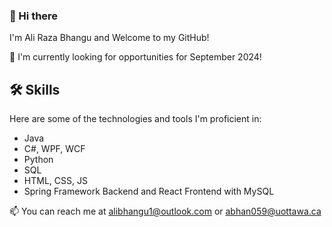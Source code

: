 ### 👋 Hi there

I'm Ali Raza Bhangu and Welcome to my GitHub! 

💼 I'm currently looking for opportunities for September 2024! 

## 🛠️ Skills

Here are some of the technologies and tools I'm proficient in:
- Java
- C#, WPF, WCF
- Python
- SQL
- HTML, CSS, JS
- Spring Framework Backend and React Frontend with MySQL 



📫  You can reach me at alibhangu1@outlook.com or abhan059@uottawa.ca
